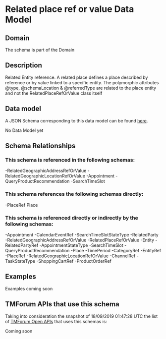 # Related place ref or value Data Model

## Domain

The  schema is part of the  Domain

## Description

Related Entity reference. A related place defines a place described by reference or by value linked to a specific entity. The polymorphic attributes @type, @schemaLocation &amp; @referredType are related to the place entity and not the RelatedPlaceRefOrValue class itself

## Data model

A JSON Schema corresponding to this data model can be found
[here](https://github.com/tmforum-rand/schemas/blob/master/Common/RelatedPlaceRefOrValue.schema.json).

No Data Model yet

## Schema Relationships

### This schema is referenced in the following schemas:

-RelatedGeographicAddressRefOrValue
-RelatedGeographicLocationRefOrValue
-Appointment
-QueryProductRecommendation
-SearchTimeSlot

### This schema references the following schemas directly:

-PlaceRef
Place

### This schema is referenced directly or indirectly by the following schemas:

-Appointment
-CalendarEventRef
-SearchTimeSlotStateType
-RelatedParty
-RelatedGeographicAddressRefOrValue
-RelatedPlaceRefOrValue
-Entity
-RelatedPartyRef
-AppointmentStateType
-SearchTimeSlot
-QueryProductRecommendation
-Place
-TimePeriod
-CategoryRef
-EntityRef
-PlaceRef
-RelatedGeographicLocationRefOrValue
-ChannelRef
-TaskStateType
-ShoppingCartRef
-ProductOrderRef



## Examples

Examples coming soon

## TMForum APIs that use this schema

Taking into consideration the snapshot of 18/09/2019 01:47:28 UTC the list of [TMForum Open APIs](https://www.tmforum.org/open-apis/) that uses this schemas is:

Coming soon